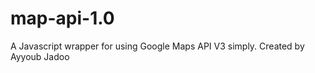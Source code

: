 map-api-1.0
===========

A Javascript wrapper for using Google Maps API V3 simply. Created by Ayyoub Jadoo
